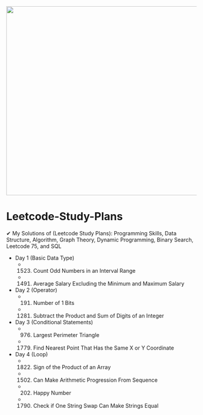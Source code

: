 <div algin="center">
  <img width=1000 height=500 src="https://user-images.githubusercontent.com/64151841/175795094-1bbfb3aa-40d4-4e49-8e04-9ab82892fb09.png">
</div>


# Leetcode-Study-Plans
✔ My Solutions of (Leetcode Study Plans): Programming Skills, Data Structure, Algorithm, Graph Theory, Dynamic Programming, Binary Search, Leetcode 75, and SQL

- Day 1 (Basic Data Type)
  * 1523. Count Odd Numbers in an Interval Range
  * 1491. Average Salary Excluding the Minimum and Maximum Salary
- Day 2 (Operator)
  * 191. Number of 1 Bits
  * 1281. Subtract the Product and Sum of Digits of an Integer
- Day 3 (Conditional Statements)
  * 976. Largest Perimeter Triangle
  * 1779. Find Nearest Point That Has the Same X or Y Coordinate
- Day 4 (Loop)
  * 1822. Sign of the Product of an Array
  * 1502. Can Make Arithmetic Progression From Sequence
  * 202. Happy Number
  * 1790. Check if One String Swap Can Make Strings Equal
  
